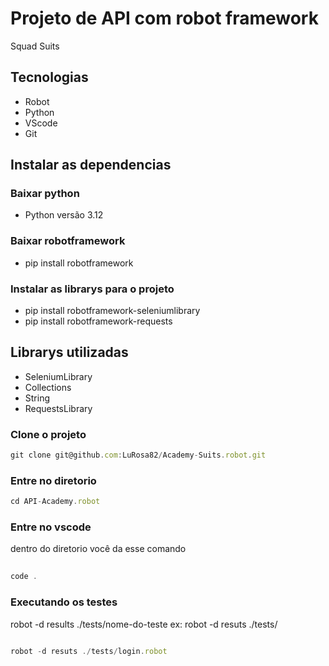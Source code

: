 # Projeto de API com robot framework

Squad Suits
 
## Tecnologias
 
- Robot
- Python
- VScode
- Git
 
## Instalar as dependencias
 
### Baixar python
 
- Python versão 3.12
 
### Baixar robotframework
 
- pip install robotframework
 
### Instalar as librarys para o projeto
 
- pip install robotframework-seleniumlibrary
- pip install robotframework-requests
 
## Librarys utilizadas
 
- SeleniumLibrary
- Collections
- String
- RequestsLibrary
 
### Clone o projeto
 
```jsx
git clone git@github.com:LuRosa82/Academy-Suits.robot.git
```
 
### Entre no diretorio
 
```jsx
cd API-Academy.robot
```
 
### Entre no vscode
 
dentro do diretorio você da esse comando
 
```jsx
 
code .
```
 
### Executando os testes
 
   robot -d results ./tests/nome-do-teste
   ex: robot -d resuts ./tests/
 
```jsx
 
robot -d resuts ./tests/login.robot
```
 
 

